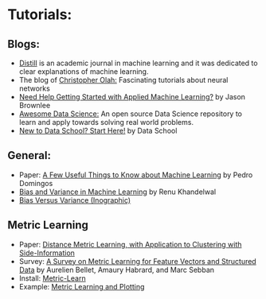 # Tutorials:

## Blogs: 
* [Distill](https://distill.pub/about/) is an academic journal in machine learning and it was dedicated to clear explanations of machine learning. 
* The blog of [Christopher Olah:](http://colah.github.io) Fascinating tutorials about neural networks
* [Need Help Getting Started with Applied Machine Learning?](https://machinelearningmastery.com/start-here/) by Jason Brownlee <br>
* [Awesome Data Science:](https://github.com/bulutyazilim/awesome-datascience) An open source Data Science repository to learn and apply towards solving real world problems. <br>
* [New to Data School? Start Here!](https://www.dataschool.io/start/) by Data School <br>

## General:
* Paper: [A Few Useful Things to Know about Machine Learning](https://homes.cs.washington.edu/~pedrod/papers/cacm12.pdf) by Pedro Domingos
* [Bias and Variance in Machine Learning](https://medium.com/datadriveninvestor/bias-and-variance-in-machine-learning-51fdd38d1f86) by Renu Khandelwal
* [Bias Versus Variance (Inographic)](https://elitedatascience.com/bias-variance-tradeoff)

## Metric Learning
* Paper: [Distance Metric Learning, with Application to Clustering with Side-Information](https://ai.stanford.edu/~ang/papers/nips02-metric.pdf)
* Survey: [A Survey on Metric Learning for Feature Vectors and Structured Data](https://arxiv.org/pdf/1306.6709.pdf) by Aurelien Bellet, Amaury Habrard, and Marc Sebban
* Install: [Metric-Learn](https://github.com/metric-learn/metric-learn) 
* Example: [Metric Learning and Plotting](https://github.com/metric-learn/metric-learn/blob/master/examples/metric_plotting.ipynb)
